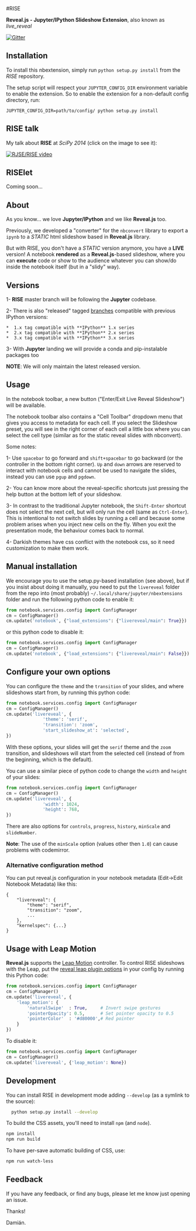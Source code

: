#RISE

**Reveal.js - Jupyter/IPython Slideshow Extension**, also known as *live_reveal*

[![Gitter](https://badges.gitter.im/Join%20Chat.svg)](https://gitter.im/damianavila/RISE)

## Installation

To install this nbextension, simply run ``python setup.py install`` from the
*RISE* repository.

The setup script will respect your `JUPYTER_CONFIG_DIR` environment variable to
enable the extension. So to enable the extension for a non-default config
directory, run:

    JUPYTER_CONFIG_DIR=path/to/config/ python setup.py install

## RISE talk

My talk about **RISE** at *SciPy 2014* (click on the image to see it):

[![RJSE/RISE video](http://img.youtube.com/vi/sZBKruEh0jI/0.jpg)](https://www.youtube.com/watch?v=sZBKruEh0jI)

## RISElet

Coming soon...

## About

As you know... we love **Jupyter/IPython** and we like **Reveal.js** too.

Previously, we developed a "converter" for the `nbconvert` library to
export a `ipynb` to a *STATIC* html slideshow based in **Reveal.js** library.

But with RISE, you don't have a *STATIC* version anymore, you have a **LIVE**
version! A notebook **rendered** as a **Reveal.js**-based slideshow,
where you can **execute** code or show to the audience whatever you can show/do
inside the notebook itself (but in a "slidy" way).

## Versions

1- **RISE** master branch will be following the **Jupyter** codebase.

2- There is also "released" tagged [branches](https://github.com/damianavila/RISE/releases)
compatible with previous IPython versions:

    *  1.x tag compatible with **IPython** 1.x series
    *  2.x tag compatible with **IPython** 2.x series
    *  3.x tag compatible with **IPython** 3.x series

3- With **Jupyter** landing we will provide a conda and pip-instalable packages too

**NOTE**: We will only maintain the latest released version.

## Usage

In the notebook toolbar, a new button ("Enter/Exit Live Reveal Slideshow")
will be available.

The notebook toolbar also contains a "Cell Toolbar" dropdown menu that gives
you access to metadata for each cell. If you select the Slideshow preset, you
will see in the right corner of each cell a little box where you can select
the cell type (similar as for the static reveal slides with nbconvert).

Some notes:

1- Use ``spacebar`` to go forward and ``shift+spacebar`` to go backward (or the
controller in the bottom right corner). ``Up`` and ``down`` arrows are reserved to
interact with notebook cells and cannot be used to navigate the slides, instead
you can use ``pgup`` and ``pgdown``.

2- You can know more about the reveal-specific shortcuts just pressing the help
button at the bottom left of your slideshow.

3- In contrast to the traditional Jupyter notebook, the ``Shift-Enter``
shortcut does not select the next cell, but will only run the cell (same as
``Ctrl-Enter``). This is intentional to not switch slides by running a cell
and because some problem arises when you inject new cells on the fly.
When you exit the presentation mode, the behaviour comes back to normal.

4- Darkish themes have css conflict with the notebook css, so it need customization
to make them work.

## Manual installation

We encourage you to use the setup.py-based installation (see above), but if you
insist about doing it manually, you need to put the ``livereveal`` folder from the
repo into (most probably) ``~/.local/share/jupyter/nbextensions`` folder and run the
following python code to enable it:

```python
from notebook.services.config import ConfigManager
cm = ConfigManager()
cm.update('notebook', {"load_extensions": {"livereveal/main": True}})
```
or this python code to disable it:

```python
from notebook.services.config import ConfigManager
cm = ConfigManager()
cm.update('notebook', {"load_extensions": {"livereveal/main": False}})
```

## Configure your own options

You can configure the `theme` and the `transition` of your slides, and where
slideshows start from, by running this python code:

```python
from notebook.services.config import ConfigManager
cm = ConfigManager()
cm.update('livereveal', {
              'theme': 'serif',
              'transition': 'zoom',
              'start_slideshow_at': 'selected',
})
```

With these options, your slides will get the `serif` theme and the
`zoom` transition, and slideshows will start from the selected cell (instead
of from the beginning, which is the default).

You can use a similar piece of python code to change the `width` and
`height` of your slides:

```python
from notebook.services.config import ConfigManager
cm = ConfigManager()
cm.update('livereveal', {
              'width': 1024,
              'height': 768,
})
```

There are also options for `controls`, `progress`, `history`, `minScale` and
`slideNumber`.

**Note**: The use of the `minScale` option (values other then `1.0`) can cause
problems with codemirror.

### Alternative configuration method
You can put reveal.js configuration in your notebook metadata (Edit->Edit Notebook Metadata) like this:
```
{
    "livereveal": {
        "theme": "serif",
        "transition": "zoom",
        ...
    },
    "kernelspec": {...}
}
```

## Usage with Leap Motion

**Reveal.js** supports the [Leap Motion](https://www.leapmotion.com) controller.
To control RISE slideshows with the Leap, put the
[reveal leap plugin options](https://github.com/hakimel/reveal.js#leap-motion)
in your config by running this Python code:

```python
from notebook.services.config import ConfigManager
cm = ConfigManager()
cm.update('livereveal', {
    'leap_motion': {
        'naturalSwipe'  : True,     # Invert swipe gestures
        'pointerOpacity': 0.5,      # Set pointer opacity to 0.5
        'pointerColor'  : '#d80000',# Red pointer
    }
})
```

To disable it:

```python
from notebook.services.config import ConfigManager
cm = ConfigManager()
cm.update('livereveal', {'leap_motion': None})
```

## Development

You can install RISE in development mode adding ``--develop`` (as a symlink to the source):

```bash
  python setup.py install --develop
```

To build the CSS assets, you'll need to install `npm` (and `node`).

```bash
npm install
npm run build
```

To have per-save automatic building of CSS, use:
```bash
npm run watch-less
```

## Feedback

If you have any feedback, or find any bugs, please let me know just opening
an issue.

Thanks!

Damián.
